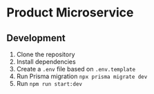# Product Microservice

## Development
1. Clone the repository
2. Install dependencies
3. Create a `.env` file based on `.env.template`
4. Run Prisma migration `npx prisma migrate dev`
5. Run `npm run start:dev`
